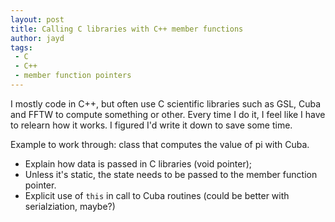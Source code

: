 ```yaml
---
layout: post
title: Calling C libraries with C++ member functions
author: jayd
tags:
 - C
 - C++
 - member function pointers
---
```


I mostly code in C++, but often use C scientific libraries such as GSL, Cuba and
FFTW to compute something or other. Every time I do it, I feel like I have to
relearn how it works. I figured I'd write it down to save some time.

Example to work through: class that computes the value of pi with Cuba.
 - Explain how data is passed in C libraries (void pointer);
 - Unless it's static, the state needs to be passed to the member function
   pointer.
 - Explicit use of `this` in call to Cuba routines (could be better with
   serialziation, maybe?)

